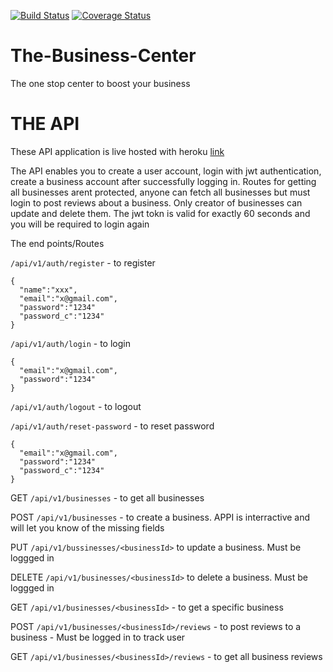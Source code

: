 [![Build Status](https://travis-ci.org/dondrzzy/The-Business-Center.svg?branch=master)](https://travis-ci.org/dondrzzy/The-Business-Center)
[![Coverage Status](https://coveralls.io/repos/github/dondrzzy/The-Business-Center/badge.svg)](https://coveralls.io/github/dondrzzy/The-Business-Center)
# The-Business-Center
The one stop center to boost your business


# THE API

These API application is live hosted with heroku [link](https://the-business-center.herokuapp.com)


The API enables you to create a user account, login with jwt authentication, create a business account after successfully logging in. 
Routes for getting all businesses arent protected, anyone can fetch all businesses but must login to post reviews about a business.
Only creator of businesses can update and delete them.
The jwt tokn is valid for exactly 60 seconds and you will be required to login again


The end points/Routes

`/api/v1/auth/register` - to register 
```
{
  "name":"xxx",
  "email":"x@gmail.com",
  "password":"1234"
  "password_c":"1234"
}
``` 


`/api/v1/auth/login` - to login
```
{
  "email":"x@gmail.com",
  "password":"1234"
}
```

`/api/v1/auth/logout` - to logout


`/api/v1/auth/reset-password` - to reset password

```
{
  "email":"x@gmail.com",
  "password":"1234"
  "password_c":"1234"
}
```


GET `/api/v1/businesses` - to get all businesses

POST `/api/v1/businesses` - to create a business. APPI is interractive and will let you know of the missing fields

PUT `/api/v1/bussinesses/<businessId>` to update a business. Must be loggged in
  
DELETE `/api/v1/businesses/<businessId>` to delete a business. Must be loggged in
  
GET  `/api/v1/businesses/<businessId>` - to get a specific business
  
POST  `/api/v1/businesses/<businessId>/reviews` - to post reviews to a business - Must be logged in to track user
  
GET  `/api/v1/businesses/<businessId>/reviews` - to get all business reviews
  
  





